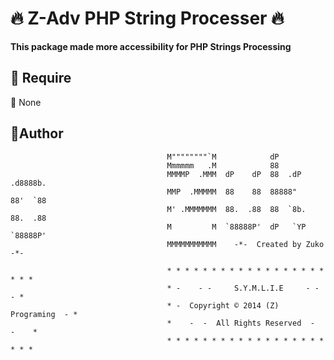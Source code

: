 # :fire: Z-Adv PHP String Processer :fire:


**This package made more accessibility for PHP Strings Processing**  

## **:trident: Require**
:diamond_shape_with_a_dot_inside: None
## **:trident:Author**  
```
                                   M""""""""`M            dP
                                   Mmmmmm   .M            88
                                   MMMMP  .MMM  dP    dP  88  .dP   .d8888b.
                                   MMP  .MMMMM  88    88  88888"    88'  `88
                                   M' .MMMMMMM  88.  .88  88  `8b.  88.  .88
                                   M         M  `88888P'  dP   `YP  `88888P'
                                   MMMMMMMMMMM    -*-  Created by Zuko  -*-
                                          
                                   * * * * * * * * * * * * * * * * * * * * *
                                   * -    - -     S.Y.M.L.I.E     - -    - *
                                   * -  Copyright © 2014 (Z) Programing  - *
                                   *    -  -  All Rights Reserved  -  -    *
                                   * * * * * * * * * * * * * * * * * * * * *
